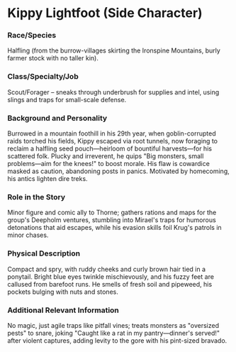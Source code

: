 # Kippy Lightfoot (Side Character)

### Race/Species
Halfling (from the burrow-villages skirting the Ironspine Mountains, burly farmer stock with no taller kin).

### Class/Specialty/Job
Scout/Forager – sneaks through underbrush for supplies and intel, using slings and traps for small-scale defense.

### Background and Personality
Burrowed in a mountain foothill in his 29th year, when goblin-corrupted raids torched his fields, Kippy escaped via root tunnels, now foraging to reclaim a halfling seed pouch—heirloom of bountiful harvests—for his scattered folk. Plucky and irreverent, he quips "Big monsters, small problems—aim for the knees!" to boost morale. His flaw is cowardice masked as caution, abandoning posts in panics. Motivated by homecoming, his antics lighten dire treks.

### Role in the Story
Minor figure and comic ally to Thorne; gathers rations and maps for the group's Deepholm ventures, stumbling into Mirael's traps for humorous detonations that aid escapes, while his evasion skills foil Krug's patrols in minor chases.

### Physical Description
Compact and spry, with ruddy cheeks and curly brown hair tied in a ponytail. Bright blue eyes twinkle mischievously, and his fuzzy feet are callused from barefoot runs. He smells of fresh soil and pipeweed, his pockets bulging with nuts and stones.

### Additional Relevant Information
No magic, just agile traps like pitfall vines; treats monsters as "oversized pests" to snare, joking "Caught like a rat in my pantry—dinner's served!" after violent captures, adding levity to the gore with his pint-sized bravado.